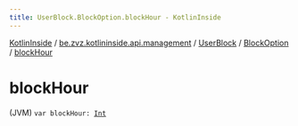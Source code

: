 ```yaml
---
title: UserBlock.BlockOption.blockHour - KotlinInside
---
```


[KotlinInside](../../../index.html) / [be.zvz.kotlininside.api.management](../../index.html) / [UserBlock](../index.html) / [BlockOption](index.html) / [blockHour](./block-hour.html)

# blockHour

(JVM) `var blockHour: `[`Int`](https://kotlinlang.org/api/latest/jvm/stdlib/kotlin/-int/index.html)